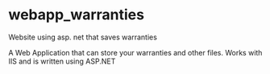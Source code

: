 # webapp_warranties
Website using asp. net that saves warranties

A Web Application that can store your warranties and other files. Works with IIS and is written using ASP.NET
